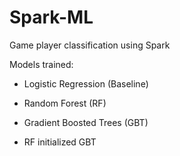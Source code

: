 # Spark-ML
Game player classification using Spark

Models trained:

- Logistic Regression (Baseline)

- Random Forest (RF)

- Gradient Boosted Trees (GBT)

- RF initialized GBT
